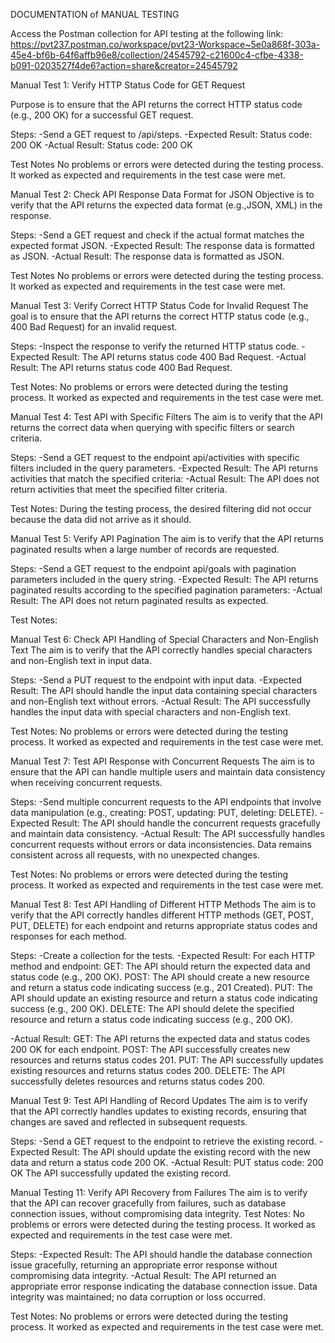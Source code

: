 DOCUMENTATION of MANUAL TESTING

Access the Postman collection for API testing at the following link: 
https://pvt237.postman.co/workspace/pvt23-Workspace~5e0a868f-303a-45e4-bf6b-64f6affb96e8/collection/24545792-c21600c4-cfbe-4338-b091-0203527f4de6?action=share&creator=24545792

Manual Test 1: Verify HTTP Status Code for GET Request

Purpose is to ensure that the API returns the correct HTTP status code (e.g., 200 OK) for a successful GET request.

Steps:
-Send a GET request to /api/steps.
-Expected Result: Status code: 200 OK
-Actual Result: Status code: 200 OK

Test Notes
No problems or errors were detected during the testing process. It worked as expected and requirements in the test case were met.


Manual Test 2: Check API Response Data Format for JSON
Objective is to verify that the API returns the expected data format (e.g.,JSON, XML) in the response.

Steps:
-Send a GET request and check if the actual format matches the expected format JSON.
-Expected Result: The response data is formatted as JSON.
-Actual Result: The response data is formatted as JSON.

Test Notes
No problems or errors were detected during the testing process. It worked as expected and requirements in the test case were met.

Manual Test 3: Verify Correct HTTP Status Code for Invalid Request
The goal is to ensure that the API returns the correct HTTP status code (e.g., 400 Bad Request) for an invalid request.

Steps:
-Inspect the response to verify the returned HTTP status code.
-Expected Result: The API returns status code 400 Bad Request.
-Actual Result: The API returns status code 400 Bad Request.

Test Notes: No problems or errors were detected during the testing process. It worked as expected and requirements in the test case were met.

Manual Test 4: Test API with Specific Filters
The aim is to verify that the API returns the correct data when querying with specific filters or search criteria.

Steps:
-Send a GET request to the endpoint api/activities with specific filters included in the query parameters.
-Expected Result: The API returns activities that match the specified criteria:
-Actual Result: The API does not return activities that meet the specified filter criteria.

Test Notes: During the testing process, the desired filtering did not occur because the data did not arrive as it should.

Manual Test 5: Verify API Pagination
The aim is to verify that the API returns paginated results when a large number of records are requested.

Steps:
-Send a GET request to the endpoint api/goals with pagination parameters included in the query string.
-Expected Result: The API returns paginated results according to the specified pagination parameters:
-Actual Result: The API does not return paginated results as expected.

Test Notes:

Manual Test 6: Check API Handling of Special Characters and Non-English Text
The aim is to verify that the API correctly handles special characters and non-English text in input data.

Steps:
-Send a PUT request to the endpoint with input data.
-Expected Result: The API should handle the input data containing special characters and non-English text without errors. 
-Actual Result: The API successfully handles the input data with special characters and non-English text.

Test Notes: No problems or errors were detected during the testing process. It worked as expected and requirements in the test case were met.

Manual Test 7: Test API Response with Concurrent Requests
The aim is to ensure that the API can handle multiple users and maintain data consistency when receiving concurrent requests.

Steps:
-Send multiple concurrent requests to the API endpoints that involve data manipulation (e.g., creating: POST, updating: PUT, deleting: DELETE).
-Expected Result: The API should handle the concurrent requests gracefully and maintain data consistency. 
-Actual Result: The API successfully handles concurrent requests without errors or data inconsistencies.
Data remains consistent across all requests, with no unexpected changes.

Test Notes: No problems or errors were detected during the testing process. It worked as expected and requirements in the test case were met.

Manual Test 8: Test API Handling of Different HTTP Methods
The aim is to verify that the API correctly handles different HTTP methods (GET, POST, PUT, DELETE) for each endpoint and returns appropriate status codes and responses for each method.

Steps:
-Create a collection for the tests.
-Expected Result: For each HTTP method and endpoint:
GET: The API should return the expected data and status code (e.g., 200 OK).
POST: The API should create a new resource and return a status code indicating success (e.g., 201 Created).
PUT: The API should update an existing resource and return a status code indicating success (e.g., 200 OK).
DELETE: The API should delete the specified resource and return a status code indicating success (e.g., 200 OK).

-Actual Result:
GET: The API returns the expected data and status codes 200 OK for each endpoint.
POST: The API successfully creates new resources and returns status codes 201.
PUT: The API successfully updates existing resources and returns status codes 200.
DELETE: The API successfully deletes resources and returns status codes 200.

Manual Test 9: Test API Handling of Record Updates
The aim is to verify that the API correctly handles updates to existing records, ensuring that changes are saved and reflected in subsequent requests.

Steps:
-Send a GET request to the endpoint to retrieve the existing record.
-Expected Result: The API should update the existing record with the new data and return a status code 200 OK. 
-Actual Result: PUT status code: 200 OK The API successfully updated the existing record.

Manual Testing 11: Verify API Recovery from Failures
The aim is to verify that the API can recover gracefully from failures, such as database connection issues, without compromising data integrity.
Test Notes: No problems or errors were detected during the testing process. It worked as expected and requirements in the test case were met.

Steps:
-Expected Result: The API should handle the database connection issue gracefully, returning an appropriate error response without compromising data integrity.
-Actual Result: The API returned an appropriate error response indicating the database connection issue.
Data integrity was maintained; no data corruption or loss occurred.

Test Notes: No problems or errors were detected during the testing process. It worked as expected and requirements in the test case were met.





